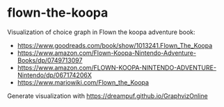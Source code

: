 # flown-the-koopa
Visualization of choice graph in Flown the koopa adventure book:

* https://www.goodreads.com/book/show/1013241.Flown_The_Koopa
* https://www.amazon.com/Flown-Koopa-Nintendo-Adventure-Books/dp/0749713097
* https://www.amazon.com/FLOWN-KOOPA-NINTENDO-ADVENTURE-Nintendo/dp/067174206X
* https://www.mariowiki.com/Flown_the_Koopa


Generate visualization with https://dreampuf.github.io/GraphvizOnline
